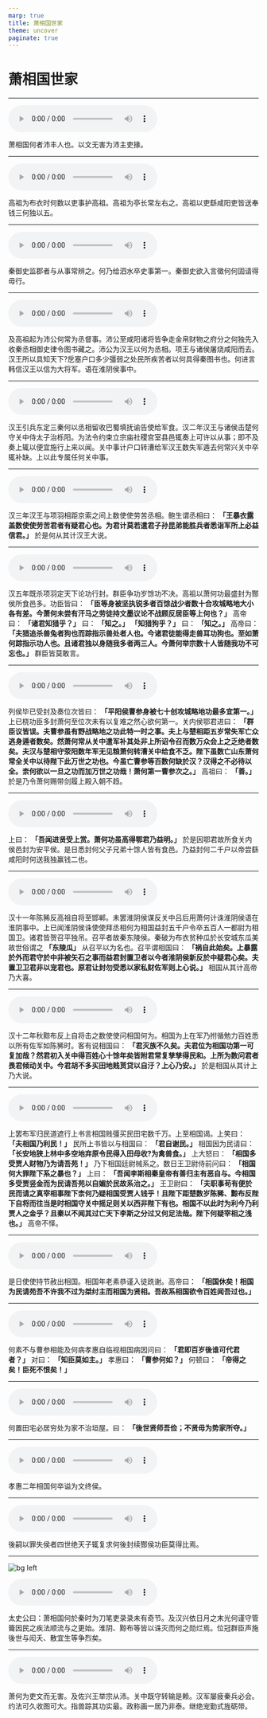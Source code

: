 ```yaml
---
marp: true
title: 萧相国世家
theme: uncover
paginate: true
---
```


# 萧相国世家

---

![](assets/audios/053/1.mp3)

萧相国何者沛丰人也。以文无害为沛主吏掾。

---

![](assets/audios/053/2.mp3)

高祖为布衣时何数以吏事护高祖。高祖为亭长常左右之。高祖以吏繇咸阳吏皆送奉钱三何独以五。

---

![](assets/audios/053/3.mp3)

秦御史监郡者与从事常辨之。何乃给泗水卒史事第一。秦御史欲入言徵何何固请得毋行。

---

![](assets/audios/053/4.mp3)

及高祖起为沛公何常为丞督事。沛公至咸阳诸将皆争走金帛财物之府分之何独先入收秦丞相御史律令图书藏之。沛公为汉王以何为丞相。项王与诸侯屠烧咸阳而去。汉王所以具知天下?戹塞户口多少彊弱之处民所疾苦者以何具得秦图书也。何进言韩信汉王以信为大将军。语在淮阴侯事中。

---

![](assets/audios/053/5.mp3)

汉王引兵东定三秦何以丞相留收巴蜀填抚谕告使给军食。汉二年汉王与诸侯击楚何守关中侍太子治栎阳。为法令约束立宗庙社稷宫室县邑辄奏上可许以从事；即不及奏上辄以便宜施行上来以闻。关中事计户口转漕给军汉王数失军遁去何常兴关中卒辄补缺。上以此专属任何关中事。

---

![](assets/audios/053/6.mp3)

汉三年汉王与项羽相距京索之间上数使使劳苦丞相。鲍生谓丞相曰： __「王暴衣露盖数使使劳苦君者有疑君心也。为君计莫若遣君子孙昆弟能胜兵者悉诣军所上必益信君。」__ 於是何从其计汉王大说。

---

![](assets/audios/053/7.mp3)

汉五年既杀项羽定天下论功行封。群臣争功岁馀功不决。高祖以萧何功最盛封为酂侯所食邑多。功臣皆曰： __「臣等身被坚执锐多者百馀战少者数十合攻城略地大小各有差。今萧何未尝有汗马之劳徒持文墨议论不战顾反居臣等上何也？」__ 高帝曰： __「诸君知猎乎？」__ 曰： __「知之。」__  __「知猎狗乎？」__ 曰： __「知之。」__ 高帝曰： __「夫猎追杀兽兔者狗也而踪指示兽处者人也。今诸君徒能得走兽耳功狗也。至如萧何踪指示功人也。且诸君独以身随我多者两三人。今萧何举宗数十人皆随我功不可忘也。」__ 群臣皆莫敢言。

---

![](assets/audios/053/8.mp3)

列侯毕已受封及奏位次皆曰： __「平阳侯曹参身被七十创攻城略地功最多宜第一。」__ 上已桡功臣多封萧何至位次未有以复难之然心欲何第一。关内侯鄂君进曰： __「群臣议皆误。夫曹参虽有野战略地之功此特一时之事。夫上与楚相距五岁常失军亡众逃身遁者数矣。然萧何常从关中遣军补其处非上所诏令召而数万众会上之乏绝者数矣。夫汉与楚相守荥阳数年军无见粮萧何转漕关中给食不乏。陛下虽数亡山东萧何常全关中以待陛下此万世之功也。今虽亡曹参等百数何缺於汉？汉得之不必待以全。柰何欲以一旦之功而加万世之功哉！萧何第一曹参次之。」__ 高祖曰： __「善。」__ 於是乃令萧何赐带剑履上殿入朝不趋。

---

![](assets/audios/053/9.mp3)

上曰： __「吾闻进贤受上赏。萧何功虽高得鄂君乃益明。」__ 於是因鄂君故所食关内侯邑封为安平侯。是日悉封何父子兄弟十馀人皆有食邑。乃益封何二千户以帝尝繇咸阳时何送我独赢钱二也。

---

![](assets/audios/053/10.mp3)

汉十一年陈豨反高祖自将至邯郸。未罢淮阴侯谋反关中吕后用萧何计诛淮阴侯语在淮阴事中。上已闻淮阴侯诛使使拜丞相何为相国益封五千户令卒五百人一都尉为相国卫。诸君皆贺召平独吊。召平者故秦东陵侯。秦破为布衣贫种瓜於长安城东瓜美故世俗谓之 __「东陵瓜」__ 从召平以为名也。召平谓相国曰： __「祸自此始矣。上暴露於外而君守於中非被矢石之事而益君封置卫者以今者淮阴侯新反於中疑君心矣。夫置卫卫君非以宠君也。原君让封勿受悉以家私财佐军则上心说。」__ 相国从其计高帝乃大喜。

---

![](assets/audios/053/11.mp3)

汉十二年秋黥布反上自将击之数使使问相国何为。相国为上在军乃拊循勉力百姓悉以所有佐军如陈豨时。客有说相国曰： __「君灭族不久矣。夫君位为相国功第一可复加哉？然君初入关中得百姓心十馀年矣皆附君常复孳孳得民和。上所为数问君者畏君倾动关中。今君胡不多买田地贱贳贷以自汙？上心乃安。」__ 於是相国从其计上乃大说。

---

![](assets/audios/053/12.mp3)

上罢布军归民道遮行上书言相国贱彊买民田宅数千万。上至相国谒。上笑曰： __「夫相国乃利民！」__ 民所上书皆以与相国曰： __「君自谢民。」__ 相国因为民请曰： __「长安地狭上林中多空地弃原令民得入田毋收?为禽兽食。」__ 上大怒曰： __「相国多受贾人财物乃为请吾苑！」__ 乃下相国廷尉械系之。数日王卫尉侍前问曰： __「相国何大罪陛下系之暴也？」__ 上曰： __「吾闻李斯相秦皇帝有善归主有恶自与。今相国多受贾竖金而为民请吾苑以自媚於民故系治之。」__ 王卫尉曰： __「夫职事苟有便於民而请之真宰相事陛下柰何乃疑相国受贾人钱乎！且陛下距楚数岁陈豨、黥布反陛下自将而往当是时相国守关中摇足则关以西非陛下有也。相国不以此时为利今乃利贾人之金乎？且秦以不闻其过亡天下李斯之分过又何足法哉。陛下何疑宰相之浅也。」__ 高帝不怿。

---

![](assets/audios/053/13.mp3)

是日使使持节赦出相国。相国年老素恭谨入徒跣谢。高帝曰： __「相国休矣！相国为民请苑吾不许我不过为桀纣主而相国为贤相。吾故系相国欲令百姓闻吾过也。」__ 

---

![](assets/audios/053/14.mp3)

何素不与曹参相能及何病孝惠自临视相国病因问曰： __「君即百岁後谁可代君者？」__ 对曰： __「知臣莫如主。」__ 孝惠曰： __「曹参何如？」__ 何顿曰： __「帝得之矣！臣死不恨矣！」__ 

---

![](assets/audios/053/15.mp3)

何置田宅必居穷处为家不治垣屋。曰： __「後世贤师吾俭；不贤毋为势家所夺。」__ 

---

![](assets/audios/053/16.mp3)

孝惠二年相国何卒谥为文终侯。

---

![](assets/audios/053/17.mp3)

後嗣以罪失侯者四世绝天子辄复求何後封续酂侯功臣莫得比焉。

---

![bg left](assets/images/simaqian.webp)

![](assets/audios/053/18.mp3)

太史公曰：萧相国何於秦时为刀笔吏录录未有奇节。及汉兴依日月之末光何谨守管籥因民之疾法顺流与之更始。淮阴、黥布等皆以诛灭而何之勋烂焉。位冠群臣声施後世与闳夭、散宜生等争烈矣。

---

![](assets/audios/053/19.mp3)

萧何为吏文而无害。及佐兴王举宗从沛。关中既守转输是赖。汉军屡疲秦兵必会。约法可久收图可大。指兽踪其功实最。政称画一居乃非泰。继绝宠勤式旌砺带。